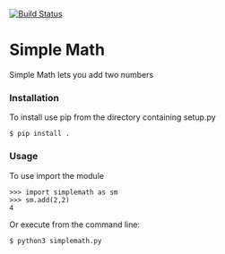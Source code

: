 [![Build Status](https://travis-ci.org/marcetanya/simplemath.svg?branch=master)](https://travis-ci.org/marcetanya/simplemath)

#  Simple Math

Simple Math lets you add two numbers

### Installation

To install use pip  from the directory containing setup.py

    $ pip install .

### Usage

To use import the module

    >>> import simplemath as sm
    >>> sm.add(2,2)
    4

Or execute from the command line:

    $ python3 simplemath.py
